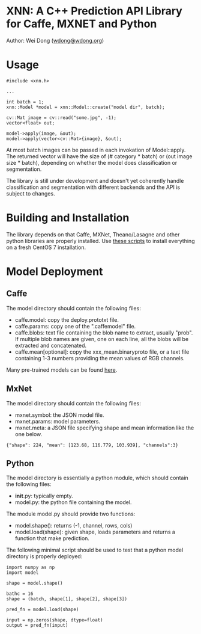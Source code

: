 XNN: A C++ Prediction API Library for Caffe, MXNET and Python
=============================================================

Author: Wei Dong (wdong@wdong.org)

# Usage
```
#include <xnn.h>

...

int batch = 1;
xnn::Model *model = xnn::Model::create("model dir", batch);

cv::Mat image = cv::read("some.jpg", -1);
vector<float> out;

model->apply(image, &out);
model->apply(vector<cv::Mat>{image}, &out); 
```

At most batch images can be passed in each invokation of Model::apply.
The returned vector will have the size of (# category * batch) or
(out image size * batch), depending on whether the model does
classification or segmentation.

The library is still under development and doesn't yet coherently handle
classification and segmentation with different backends and the API is
subject to changes.

# Building and Installation

The library depends on that Caffe, MXNet, Theano/Lasagne and other python
libraries are properly installed.  Use [these scripts](https://github.com/aaalgo/centos7-deep)
to install everything on a fresh CentOS 7 installation.

# Model Deployment
## Caffe
The model directory should contain the following files:
- caffe.model: copy the deploy.prototxt file.
- caffe.params: copy one of the ".caffemodel" file.
- caffe.blobs: text file containing the blob name to extract, usually "prob".  If multiple blob names are given, one on each line, all the blobs will be extracted and concatenated.
- caffe.mean[optional]: copy the xxx_mean.binaryproto file, or a text file containing 1-3 numbers providing the mean values of RGB channels.

Many pre-trained models can be found [here](https://github.com/BVLC/caffe/wiki/Model-Zoo).

## MxNet
The model directory should contain the following files:
- mxnet.symbol: the JSON model file.
- mxnet.params: model parameters.
- mxnet.meta: a JSON file specifying shape and mean information like the one below.
```
{"shape": 224, "mean": [123.68, 116.779, 103.939], "channels":3}
```

## Python
The model directory is essentially a python module, which should contain the following files:
- __init__.py: typically empty.
- model.py: the python file containing the model.

The module model.py should provide two functions:

- model.shape(): returns (-1, channel, rows, cols)
- model.load(shape): given shape, loads parameters and returns a function
that make prediction.

The following minimal script should be used to test that
a python model directory is properly deployed:

```
import numpy as np
import model

shape = model.shape()

bathc = 16
shape = (batch, shape[1], shape[2], shape[3])

pred_fn = model.load(shape)

input = np.zeros(shape, dtype=float)
output = pred_fn(input)
```
